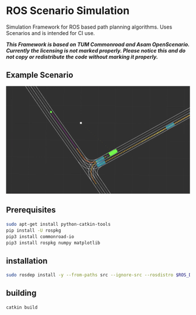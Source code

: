 # ROS Scenario Simulation
Simulation Framework for ROS based path planning algorithms. Uses Scenarios and is intended for CI use.

***This Framework is based on TUM Commonroad and Asam OpenScenario. Currently the licensing is not marked properly. Please notice this and do not copy or redistribute the code without marking it properly.***

## Example Scenario
![Image of a right turn scenario with other traffic participants](doc/scenario_sim_example.png "scenario sim example")

## Prerequisites

```bash
sudo apt-get install python-catkin-tools
pip install -U rospkg
pip3 install commonroad-io
pip3 install rospkg numpy matplotlib

```

## installation

```bash
sudo rosdep install -y --from-paths src --ignore-src --rosdistro $ROS_DISTRO
```

## building

```bash
catkin build
```

